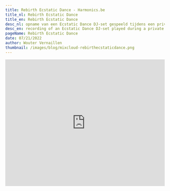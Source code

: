 ```yaml
---
title: Rebirth Ecstatic Dance - Harmonics.be
title_nl: Rebirth Ecstatic Dance
title_en: Rebirth Ecstatic Dance
desc_nl: opname van een Ecstatic Dance DJ-set gespeeld tijdens een privé verjaardags/rebirth evenement
desc_en: recording of an Ecstatic Dance DJ-set played during a private birthday/rebirth event
pageName: Rebirth Ecstatic Dance
date: 07/21/2022
author: Wouter Vernaillen
thumbnail: /images/blog/mixcloud-rebirthecstaticdance.png
---
```


<TranslatedSection>
<template #nl>

Op 25 mei 2022 speelde ik mijn eerste Ecstatic Dance DJ-set voor een publiek van een 40-tal mensen op een sjamanistisch "Rebirth" verjaardagsevenement in Krimpvarkie Huisi in Haaltert.

De volledige set werd opgenomen en kan je hieronder beluisteren. De tracklist kan je vinden op de [Mixcloud pagina](https://www.mixcloud.com/woutervernaillen/rebirth-ecstatic-dance-krimpvarkie-huisi/).

</template>
<template #en>

On 25 May 2022 I played my first Ecstatic Dance DJ-set for around 40 dancers at a shamanistic "Rebirth" birthday event at Krimpvarkie Huisi in Haaltert.

You can listen below to the full recorded set. The tracklist is available on the [Mixcloud page](https://www.mixcloud.com/woutervernaillen/rebirth-ecstatic-dance-krimpvarkie-huisi/).

</template>
</TranslatedSection>

<iframe width="100%" height="400" src="https://www.mixcloud.com/widget/iframe/?light=1&feed=%2Fwoutervernaillen%2Frebirth-ecstatic-dance-krimpvarkie-huisi%2F" frameborder="0" ></iframe>

